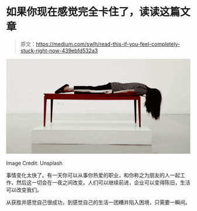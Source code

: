 # 如果你现在感觉完全卡住了，读读这篇文章

> 原文：<https://medium.com/swlh/read-this-if-you-feel-completely-stuck-right-now-439ebfd532a3>

![](img/6c0cd41d098165ea8cec78ce35fece20.png)

Image Credit: Unsplash

事情变化太快了。有一天你可以从事你热爱的职业，和你称之为朋友的人一起工作，然后这一切会在一夜之间改变。人们可以继续前进，企业可以变得陈旧，生活可以改变我们。

从获胜并感觉自己很成功，到感觉自己的生活一团糟并陷入困境，只需要一瞬间。